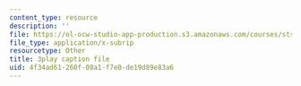 ```yaml
---
content_type: resource
description: ''
file: https://ol-ocw-studio-app-production.s3.amazonaws.com/courses/sts-081-innovation-systems-for-science-technology-energy-manufacturing-and-health-spring-2017/4f34ad61260f08a1f7e0de19d89e83a6_XGyUFPCwlPI.srt
file_type: application/x-subrip
resourcetype: Other
title: 3play caption file
uid: 4f34ad61-260f-08a1-f7e0-de19d89e83a6
---
```

